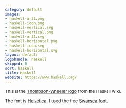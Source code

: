 ```yaml
---
category: default
images:
- haskell-ar21.png
- haskell-icon.png
- haskell-vertical.svg
- haskell-vertical.png
- haskell-ar21.svg
- haskell-horizontal.png
- haskell-icon.svg
- haskell-horizontal.svg
layout: default
logohandle: haskell
skipped: 0
sort: haskell
title: Haskell
website: https://www.haskell.org/
---
```


This is the [Thompson-Wheeler logo](http://www.haskell.org/haskellwiki/Thompson-Wheeler_logo) from the Haskell wiki.

The font is [Helvetica](http://www.myfonts.com/fonts/linotype/helvetica/bold/?refby=vectorlogozone).  I used the free [Swansea font](http://www.fontspace.com/roger-white/swansea).
